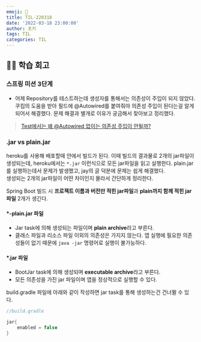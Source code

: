 ```yaml
---
emoji: 📝
title: TIL-220318
date: '2022-03-18 23:00:00'
author: 포키
tags: TIL
categories: TIL
---
```


## 👨‍💻 학습 회고

### 스프링 미션 3단계

- 어제 Repository를 테스트하는데 생성자를 통해서는 의존성이 주입이 되지 않았다. 쿠킴의 도움을 받아 필드에 @Autowired를 붙여줘야 의존성 주입이 된다는걸 알게 되어서 해결했다. 문제 해결과 별개로 이유가 궁금해서 찾아보고 정리했다.

> [Test에서는 왜 @Autowired 없이는 의존성 주입이 안될까?](https://seokho-ham.github.io/spring/why-autowired-is-necessary-in-junit)

### .jar vs plain.jar

heroku를 사용해 배포할때 안에서 빌드가 된다. 이때 빌드의 결과물로 2개의 jar파일이 생성되는데, heroku에서는 `*.jar` 이런식으로 모든 jar파일을 읽고 실행한다. plain.jar를 실행하는데서 문제가 발생했고, jay의 글 덕분에 문제는 쉽게 해결했다.  
생성되는 2개의 jar파일이 어떤 차이인지 몰라서 간단하게 정리한다.

Spring Boot 빌드 시 **프로젝트 이름과 버전만 적힌 jar파일**과 **plain까지 함께 적힌 jar파일** 2개가 생긴다.

#### \*-plain.jar 파일

- Jar task에 의해 생성되는 파일이며 **plain archive**라고 부른다.
- 클래스 파일과 리소스 파일 이외의 의존성은 가지지 않는다. 앱 실행에 필요한 의존성들이 없기 때문에 `java -jar` 명령어로 실행이 불가능하다.

#### \*.jar 파일

- BootJar task에 의해 생성되며 **executable archive**라고 부른다.
- 모든 의존성을 가진 jar 파일이며 앱을 정상적으로 실행할 수 있다.

build.gradle 파일에 아래와 같이 작성하면 jar task를 통해 생성하는건 건너뛸 수 있다.

```groovy
//build.gradle

jar{
	enabled = false
}
```
